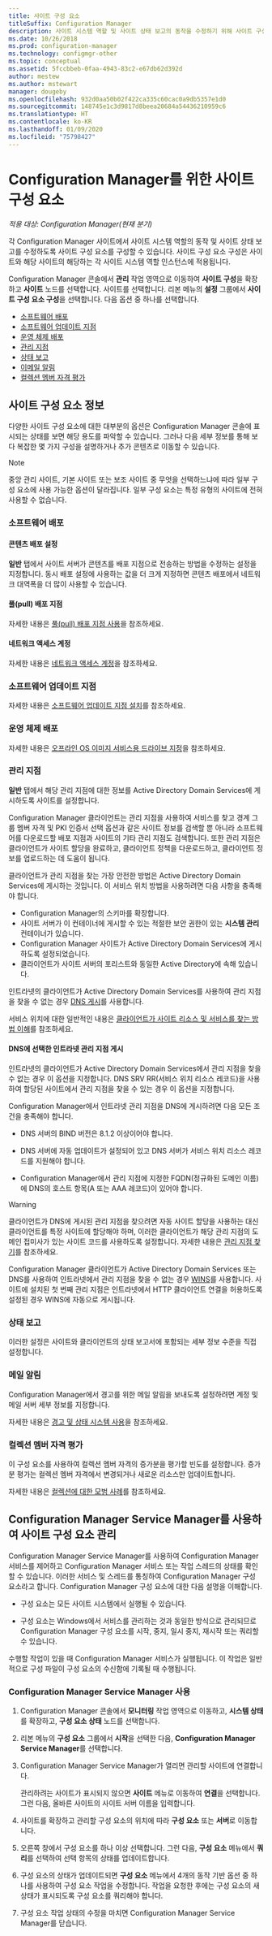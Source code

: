 ```yaml
---
title: 사이트 구성 요소
titleSuffix: Configuration Manager
description: 사이트 시스템 역할 및 사이트 상태 보고의 동작을 수정하기 위해 사이트 구성 요소를 구성하는 방법을 알아봅니다.
ms.date: 10/26/2018
ms.prod: configuration-manager
ms.technology: configmgr-other
ms.topic: conceptual
ms.assetid: 5fccbbeb-0faa-4943-83c2-e67db62d392d
author: mestew
ms.author: mstewart
manager: dougeby
ms.openlocfilehash: 932d0aa50b02f422ca335c60cac0a9db5357e1d0
ms.sourcegitcommit: 148745e1c3d9817d8beea20684a54436210959c6
ms.translationtype: HT
ms.contentlocale: ko-KR
ms.lasthandoff: 01/09/2020
ms.locfileid: "75798427"
---
```

# <a name="site-components-for-configuration-manager"></a>Configuration Manager를 위한 사이트 구성 요소

*적용 대상: Configuration Manager(현재 분기)*

각 Configuration Manager 사이트에서 사이트 시스템 역할의 동작 및 사이트 상태 보고를 수정하도록 사이트 구성 요소를 구성할 수 있습니다. 사이트 구성 요소 구성은 사이트와 해당 사이트의 해당하는 각 사이트 시스템 역할 인스턴스에 적용됩니다.  

Configuration Manager 콘솔에서 **관리** 작업 영역으로 이동하여 **사이트 구성**을 확장하고 **사이트** 노드를 선택합니다. 사이트를 선택합니다. 리본 메뉴의 **설정** 그룹에서 **사이트 구성 요소 구성**을 선택합니다. 다음 옵션 중 하나를 선택합니다.

- [소프트웨어 배포](#software-distribution)  
- [소프트웨어 업데이트 지점](#software-update-point) 
- [운영 체제 배포](#operating-system-deployment)
- [관리 지점](#management-point)  
- [상태 보고](#status-reporting)  
- [이메일 알림](#email-notification)
- [컬렉션 멤버 자격 평가](#bkmk_colleval)


## <a name="about-site-components"></a>사이트 구성 요소 정보  

 다양한 사이트 구성 요소에 대한 대부분의 옵션은 Configuration Manager 콘솔에 표시되는 상태를 보면 해당 용도를 파악할 수 있습니다. 그러나 다음 세부 정보를 통해 보다 복잡한 몇 가지 구성을 설명하거나 추가 콘텐츠로 이동할 수 있습니다.  

> [!Note]  
> 중앙 관리 사이트, 기본 사이트 또는 보조 사이트 중 무엇을 선택하느냐에 따라 일부 구성 요소에 사용 가능한 옵션이 달라집니다. 일부 구성 요소는 특정 유형의 사이트에 전혀 사용할 수 없습니다.  



### <a name="software-distribution"></a>소프트웨어 배포  

#### <a name="content-distribution-settings"></a>콘텐츠 배포 설정
**일반** 탭에서 사이트 서버가 콘텐츠를 배포 지점으로 전송하는 방법을 수정하는 설정을 지정합니다. 동시 배포 설정에 사용하는 값을 더 크게 지정하면 콘텐츠 배포에서 네트워크 대역폭을 더 많이 사용할 수 있습니다.  

#### <a name="pull-distribution-point"></a>풀(pull) 배포 지점
자세한 내용은 [풀(pull) 배포 지점 사용](/sccm/core/plan-design/hierarchy/use-a-pull-distribution-point)을 참조하세요.

#### <a name="network-access-account"></a>네트워크 액세스 계정
자세한 내용은 [네트워크 액세스 계정](/sccm/core/plan-design/hierarchy/accounts#network-access-account)을 참조하세요.  


### <a name="software-update-point"></a>소프트웨어 업데이트 지점  

자세한 내용은 [소프트웨어 업데이트 지점 설치](/sccm/sum/get-started/install-a-software-update-point)를 참조하세요.  


### <a name="operating-system-deployment"></a>운영 체제 배포

자세한 내용은 [오프라인 OS 이미지 서비스용 드라이브 지정](/sccm/osd/get-started/manage-operating-system-images#bkmk_servicing-drive)을 참조하세요.


### <a name="management-point"></a>관리 지점  

**일반** 탭에서 해당 관리 지점에 대한 정보를 Active Directory Domain Services에 게시하도록 사이트를 설정합니다.  

Configuration Manager 클라이언트는 관리 지점을 사용하여 서비스를 찾고 경계 그룹 멤버 자격 및 PKI 인증서 선택 옵션과 같은 사이트 정보를 검색할 뿐 아니라 소프트웨어를 다운로드할 배포 지점과 사이트의 기타 관리 지점도 검색합니다. 또한 관리 지점은 클라이언트가 사이트 할당을 완료하고, 클라이언트 정책을 다운로드하고, 클라이언트 정보를 업로드하는 데 도움이 됩니다.  

클라이언트가 관리 지점을 찾는 가장 안전한 방법은 Active Directory Domain Services에 게시하는 것입니다. 이 서비스 위치 방법을 사용하려면 다음 사항을 충족해야 합니다.

- Configuration Manager의 스키마를 확장합니다.
- 사이트 서버가 이 컨테이너에 게시할 수 있는 적절한 보안 권한이 있는 **시스템 관리** 컨테이너가 있습니다.
- Configuration Manager 사이트가 Active Directory Domain Services에 게시하도록 설정되었습니다.
- 클라이언트가 사이트 서버의 포리스트와 동일한 Active Directory에 속해 있습니다.  

인트라넷의 클라이언트가 Active Directory Domain Services를 사용하여 관리 지점을 찾을 수 없는 경우 [DNS 게시](/sccm/core/plan-design/hierarchy/understand-how-clients-find-site-resources-and-services#bkmk_dns)를 사용합니다.  

서비스 위치에 대한 일반적인 내용은 [클라이언트가 사이트 리소스 및 서비스를 찾는 방법 이해](/sccm/core/plan-design/hierarchy/understand-how-clients-find-site-resources-and-services)를 참조하세요.  


#### <a name="publish-selected-intranet-management-points-in-dns"></a>DNS에 선택한 인트라넷 관리 지점 게시
인트라넷의 클라이언트가 Active Directory Domain Services에서 관리 지점을 찾을 수 없는 경우 이 옵션을 지정합니다. DNS SRV RR(서비스 위치 리소스 레코드)을 사용하여 할당된 사이트에서 관리 지점을 찾을 수 있는 경우 이 옵션을 지정합니다.  

Configuration Manager에서 인트라넷 관리 지점을 DNS에 게시하려면 다음 모든 조건을 충족해야 합니다.  

-   DNS 서버의 BIND 버전은 8.1.2 이상이어야 합니다.  

-   DNS 서버에 자동 업데이트가 설정되어 있고 DNS 서버가 서비스 위치 리소스 레코드를 지원해야 합니다.  

-   Configuration Manager에서 관리 지점에 지정한 FQDN(정규화된 도메인 이름)에 DNS의 호스트 항목(A 또는 AAA 레코드)이 있어야 합니다.  

> [!WARNING]  
>  클라이언트가 DNS에 게시된 관리 지점을 찾으려면 자동 사이트 할당을 사용하는 대신 클라이언트를 특정 사이트에 할당해야 하며, 이러한 클라이언트가 해당 관리 지점의 도메인 접미사가 있는 사이트 코드를 사용하도록 설정합니다. 자세한 내용은 [관리 지점 찾기](/sccm/core/clients/deploy/assign-clients-to-a-site#locating-management-points)를 참조하세요.  

Configuration Manager 클라이언트가 Active Directory Domain Services 또는 DNS를 사용하여 인트라넷에서 관리 지점을 찾을 수 없는 경우 [WINS](/sccm/core/plan-design/hierarchy/understand-how-clients-find-site-resources-and-services#bkmk_wins)를 사용합니다. 사이트에 설치된 첫 번째 관리 지점은 인트라넷에서 HTTP 클라이언트 연결을 허용하도록 설정된 경우 WINS에 자동으로 게시됩니다.  


### <a name="status-reporting"></a>상태 보고  

이러한 설정은 사이트와 클라이언트의 상태 보고서에 포함되는 세부 정보 수준을 직접 설정합니다.  


### <a name="email-notification"></a>메일 알림  

Configuration Manager에서 경고를 위한 메일 알림을 보내도록 설정하려면 계정 및 메일 서버 세부 정보를 지정합니다.  

자세한 내용은 [경고 및 상태 시스템 사용](/sccm/core/servers/manage/use-alerts-and-the-status-system)을 참조하세요.


### <a name="bkmk_colleval"></a> 컬렉션 멤버 자격 평가  

이 구성 요소를 사용하여 컬렉션 멤버 자격의 증가분을 평가할 빈도를 설정합니다. 증가분 평가는 컬렉션 멤버 자격에서 변경되거나 새로운 리소스만 업데이트합니다.  

자세한 내용은 [컬렉션에 대한 모범 사례](/sccm/core/clients/manage/collections/best-practices-for-collections)를 참조하세요.



##  <a name="BKMK_ServiceMgr"></a> Configuration Manager Service Manager를 사용하여 사이트 구성 요소 관리  

Configuration Manager Service Manager를 사용하여 Configuration Manager 서비스를 제어하고 Configuration Manager 서비스 또는 작업 스레드의 상태를 확인할 수 있습니다. 이러한 서비스 및 스레드를 통칭하여 Configuration Manager 구성 요소라고 합니다. Configuration Manager 구성 요소에 대한 다음 설명을 이해합니다.  

-   구성 요소는 모든 사이트 시스템에서 실행될 수 있습니다.  

-   구성 요소는 Windows에서 서비스를 관리하는 것과 동일한 방식으로 관리되므로 Configuration Manager 구성 요소를 시작, 중지, 일시 중지, 재시작 또는 쿼리할 수 있습니다.  

수행할 작업이 있을 때 Configuration Manager 서비스가 실행됩니다. 이 작업은 일반적으로 구성 파일이 구성 요소의 수신함에 기록될 때 수행됩니다. 


### <a name="use-the-configuration-manager-service-manager"></a>Configuration Manager Service Manager 사용  

1.  Configuration Manager 콘솔에서 **모니터링** 작업 영역으로 이동하고, **시스템 상태**를 확장하고, **구성 요소 상태** 노드를 선택합니다.  

2.  리본 메뉴의 **구성 요소** 그룹에서 **시작**을 선택한 다음, **Configuration Manager Service Manager**를 선택합니다.  

3.  Configuration Manager Service Manager가 열리면 관리할 사이트에 연결합니다.  

     관리하려는 사이트가 표시되지 않으면 **사이트** 메뉴로 이동하여 **연결**을 선택합니다. 그런 다음, 올바른 사이트의 사이트 서버 이름을 입력합니다.  

4.  사이트를 확장하고 관리할 구성 요소의 위치에 따라 **구성 요소** 또는 **서버**로 이동합니다.  

5.  오른쪽 창에서 구성 요소를 하나 이상 선택합니다. 그런 다음, **구성 요소** 메뉴에서 **쿼리**를 선택하여 선택 항목의 상태를 업데이트합니다.  

6.  구성 요소의 상태가 업데이트되면 **구성 요소** 메뉴에서 4개의 동작 기반 옵션 중 하나를 사용하여 구성 요소 작업을 수정합니다. 작업을 요청한 후에는 구성 요소의 새 상태가 표시되도록 구성 요소를 쿼리해야 합니다.  

7.  구성 요소 작업 상태의 수정을 마치면 Configuration Manager Service Manager를 닫습니다.  
